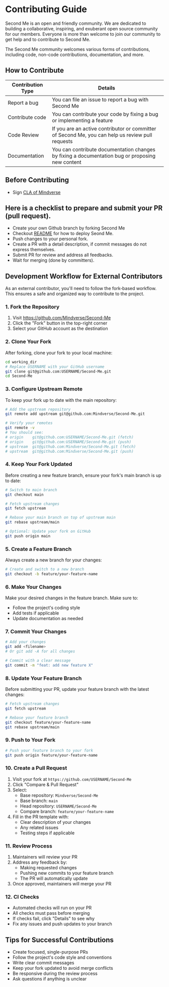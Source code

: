 # Contributing Guide

Second Me is an open and friendly community. We are dedicated to building a collaborative, inspiring, and exuberant open source community for our members. Everyone is more than welcome to join our community to get help and to contribute to Second Me.

The Second Me community welcomes various forms of contributions, including code, non-code contributions, documentation, and more.

## How to Contribute

| Contribution Type | Details |
|------------------|---------|
| Report a bug | You can file an issue to report a bug with Second Me |
| Contribute code | You can contribute your code by fixing a bug or implementing a feature |
| Code Review | If you are an active contributor or committer of Second Me, you can help us review pull requests |
| Documentation | You can contribute documentation changes by fixing a documentation bug or proposing new content |

## Before Contributing
* Sign [CLA of Mindverse](https://cla-assistant.io/mindverse/Second-Me)
  
## Here is a checklist to prepare and submit your PR (pull request).
* Create your own Github branch by forking Second Me
* Checkout [README]() for how to deploy Seond Me.
* Push changes to your personal fork.
* Create a PR with a detail description, if commit messages do not express themselves.
* Submit PR for review and address all feedbacks.
* Wait for merging (done by committers).

## Development Workflow for External Contributors

As an external contributor, you'll need to follow the fork-based workflow. This ensures a safe and organized way to contribute to the project.

### 1. Fork the Repository
1. Visit https://github.com/Mindverse/Second-Me
2. Click the "Fork" button in the top-right corner
3. Select your GitHub account as the destination

### 2. Clone Your Fork
After forking, clone your fork to your local machine:
```bash
cd working_dir
# Replace USERNAME with your GitHub username
git clone git@github.com:USERNAME/Second-Me.git
cd Second-Me
```

### 3. Configure Upstream Remote
To keep your fork up to date with the main repository:
```bash
# Add the upstream repository
git remote add upstream git@github.com:Mindverse/Second-Me.git

# Verify your remotes
git remote -v
# You should see:
# origin    git@github.com:USERNAME/Second-Me.git (fetch)
# origin    git@github.com:USERNAME/Second-Me.git (push)
# upstream  git@github.com:Mindverse/Second-Me.git (fetch)
# upstream  git@github.com:Mindverse/Second-Me.git (push)
```

### 4. Keep Your Fork Updated
Before creating a new feature branch, ensure your fork's main branch is up to date:
```bash
# Switch to main branch
git checkout main

# Fetch upstream changes
git fetch upstream

# Rebase your main branch on top of upstream main
git rebase upstream/main

# Optional: Update your fork on GitHub
git push origin main
```

### 5. Create a Feature Branch
Always create a new branch for your changes:
```bash
# Create and switch to a new branch
git checkout -b feature/your-feature-name
```

### 6. Make Your Changes
Make your desired changes in the feature branch. Make sure to:
- Follow the project's coding style
- Add tests if applicable
- Update documentation as needed

### 7. Commit Your Changes
```bash
# Add your changes
git add <filename>
# Or git add -A for all changes

# Commit with a clear message
git commit -m "feat: add new feature X"
```

### 8. Update Your Feature Branch
Before submitting your PR, update your feature branch with the latest changes:
```bash
# Fetch upstream changes
git fetch upstream

# Rebase your feature branch
git checkout feature/your-feature-name
git rebase upstream/main
```

### 9. Push to Your Fork
```bash
# Push your feature branch to your fork
git push origin feature/your-feature-name
```

### 10. Create a Pull Request
1. Visit your fork at `https://github.com/USERNAME/Second-Me`
2. Click "Compare & Pull Request"
3. Select:
   - Base repository: `Mindverse/Second-Me`
   - Base branch: `main`
   - Head repository: `USERNAME/Second-Me`
   - Compare branch: `feature/your-feature-name`
4. Fill in the PR template with:
   - Clear description of your changes
   - Any related issues
   - Testing steps if applicable

### 11. Review Process
1. Maintainers will review your PR
2. Address any feedback by:
   - Making requested changes
   - Pushing new commits to your feature branch
   - The PR will automatically update
3. Once approved, maintainers will merge your PR

### 12. CI Checks
- Automated checks will run on your PR
- All checks must pass before merging
- If checks fail, click "Details" to see why
- Fix any issues and push updates to your branch

## Tips for Successful Contributions
- Create focused, single-purpose PRs
- Follow the project's code style and conventions
- Write clear commit messages
- Keep your fork updated to avoid merge conflicts
- Be responsive during the review process
- Ask questions if anything is unclear
